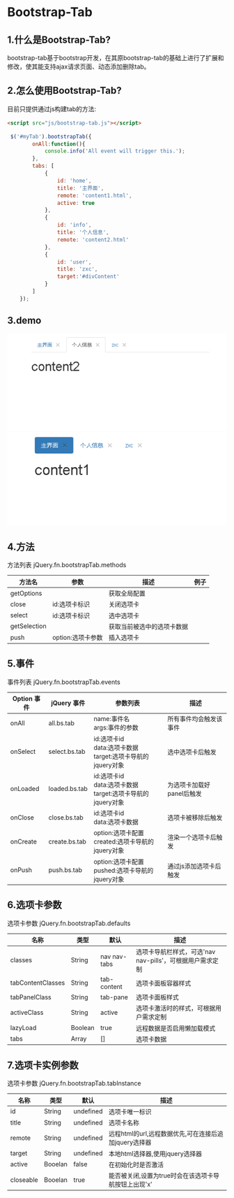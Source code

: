 Bootstrap-Tab
=============
1.什么是Bootstrap-Tab?
---------------------
bootstrap-tab基于bootstrap开发，在其原bootstrap-tab的基础上进行了扩展和修改，使其能支持ajax请求页面、动态添加删除tab。

2.怎么使用Bootstrap-Tab?
-----------------------
目前只提供通过js构建tab的方法:
```html
<script src="js/bootstrap-tab.js"></script>
```
```javascript
 $('#myTab').bootstrapTab({
        onAll:function(){
            console.info('All event will trigger this.');
        },
        tabs: [
            {
                id: 'home',
                title: '主界面',
                remote: 'content1.html',
                active: true
            },
            {
                id: 'info',
                title: '个人信息',
                remote: 'content2.html'
            },
            {
                id: 'user',
                title: 'zxc',
                target:'#divContent'
            }
        ]
    });
```
3.demo
------
![demo1](https://github.com/Doscene/bootstrap-tab/blob/master/demo1.PNG)
![demo2](https://github.com/Doscene/bootstrap-tab/blob/master/demo2.PNG)

4.方法
------
方法列表 jQuery.fn.bootstrapTab.methods
<table>
    <thead>
    <tr>
        <th>方法名</th>
        <th>参数</th>
        <th>描述</th>
        <th>例子</th>
    </tr>
    </thead>
    <tbody>
        <tr>
            <td>getOptions</td>
            <td></td>
            <td>获取全局配置</td>
            <td></td>
        </tr>
        <tr>
            <td>close</td>
            <td>id:选项卡标识</td>
            <td>关闭选项卡</td>
            <td></td>
        </tr>
        <tr>
            <td>select</td>
            <td>id:选项卡标识</td>
            <td>选中选项卡</td>
            <td></td>
        </tr>
        <tr>
            <td>getSelection</td>
            <td></td>
            <td>获取当前被选中的选项卡数据</td>
            <td></td>
        </tr>
        <tr>
            <td>push</td>
            <td>option:选项卡参数</td>
            <td>插入选项卡</td>
            <td></td>
        </tr>
    </tdoby>
</table>

5.事件
------
事件列表 jQuery.fn.bootstrapTab.events
<table>
    <thead>
    <tr>
        <th>Option 事件</th>
        <th>jQuery 事件</th>
        <th>参数列表</th>
        <th>描述</th>
    </tr>
    </thead>
    <tbody>
        <tr>
            <td>onAll</td>
            <td>all.bs.tab</td>
            <td>name:事件名<br>args:事件的参数</td>
            <td>所有事件均会触发该事件</td>
        </tr>
        <tr>
            <td>onSelect</td>
            <td>select.bs.tab</td>
            <td>id:选项卡id<br>data:选项卡数据<br>target:选项卡导航的jquery对象</td>
            <td>选中选项卡后触发</td>
        </tr>
        <tr>
            <td>onLoaded</td>
            <td>loaded.bs.tab</td>
            <td>id:选项卡id<br>data:选项卡数据<br>target:选项卡导航的jquery对象</td>
            <td>为选项卡加载好panel后触发</td>
        </tr>
        <tr>
            <td>onClose</td>
            <td>close.bs.tab</td>
            <td>id:选项卡id<br>data:选项卡数据</td>
            <td>选项卡被移除后触发</td>
        </tr>
        <tr>
            <td>onCreate</td>
            <td>create.bs.tab</td>
            <td>option:选项卡配置<br>created:选项卡导航的jquery对象</td>
            <td>渲染一个选项卡后触发</td>
        </tr>
        <tr>
            <td>onPush</td>
            <td>push.bs.tab</td>
            <td>option:选项卡配置<br>pushed:选项卡导航的jquery对象</td>
            <td>通过js添加选项卡后触发</td>
        </tr>
    </tbody>
</table>

6.选项卡参数
-----------
选项卡参数 jQuery.fn.bootstrapTab.defaults
<table>
    <thead>
    <tr>
        <th>名称</th>
        <th>类型</th>
        <th>默认</th>
        <th>描述</th>
    </tr>
    </thead>
    <tbody>
        <tr>
            <td>classes</td>
            <td>String</td>
            <td>nav nav-tabs</td>
            <td>选项卡导航栏样式，可选'nav nav-pills'，可根据用户需求定制</td>
        </tr>
        <tr>
            <td>tabContentClasses</td>
            <td>String</td>
            <td>tab-content</td>
            <td>选项卡面板容器样式</td>
        </tr>
        <tr>
            <td>tabPanelClass</td>
            <td>String</td>
            <td>tab-pane</td>
            <td>选项卡面板样式</td>
        </tr>
        <tr>
            <td>activeClass</td>
            <td>String</td>
            <td>active</td>
            <td>选项卡激活时的样式，可根据用户需求定制</td>
        </tr>
        <tr>
            <td>lazyLoad</td>
            <td>Boolean</td>
            <td>true</td>
            <td>远程数据是否启用懒加载模式</td>
        </tr>
        <tr>
            <td>tabs</td>
            <td>Array</td>
            <td>[]</td>
            <td>选项卡数据</td>
        </tr>
    </tbody>
</table>

7.选项卡实例参数
---------------
选项卡参数 jQuery.fn.bootstrapTab.tabInstance
<table>
    <thead>
    <tr>
        <th>名称</th>
        <th>类型</th>
        <th>默认</th>
        <th>描述</th>
    </tr>
    </thead>
    <tbody>
        <tr>
            <td>id</td>
            <td>String</td>
            <td>undefined</td>
            <td>选项卡唯一标识</td>
        </tr>
        <tr>
            <td>title</td>
            <td>String</td>
            <td>undefined</td>
            <td>选项卡名称</td>
        </tr>
        <tr>
            <td>remote</td>
            <td>String</td>
            <td>undefined</td>
            <td>远程html的url,远程数据优先,可在连接后追加jquery选择器</td>
        </tr>
        <tr>
            <td>target</td>
            <td>String</td>
            <td>undefined</td>
            <td>本地html选择器,使用jquery选择器</td>
        </tr>
        <tr>
            <td>active</td>
            <td>Booelan</td>
            <td>false</td>
            <td>在初始化时是否激活</td>
        </tr>
        <tr>
            <td>closeable</td>
            <td>Booelan</td>
            <td>true</td>
            <td>能否被关闭,设置为true时会在该选项卡导航按钮上出现'x'</td>
        </tr>
    </tbody>
</table>
